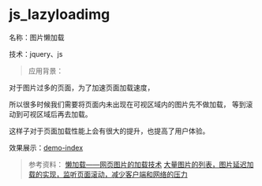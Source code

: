 # js_lazyloadimg
名称：图片懒加载

技术：jquery、js

>应用背景：

对于图片过多的页面，为了加速页面加载速度，

所以很多时候我们需要将页面内未出现在可视区域内的图片先不做加载， 等到滚动到可视区域后再去加载。

这样子对于页面加载性能上会有很大的提升，也提高了用户体验。

效果展示：[demo-index](http://ihzen.com/demos/js_lazyloadimg)

>参考资料：
>[懒加载——网页图片的加载技术](https://segmentfault.com/a/1190000003881643)
>[大量图片的列表，图片延迟加载的实现，监听页面滚动，减少客户端和网络的压力](http://blog.gxxsite.com/da-liang-tu-pian-de-lie-biao-tu-pian-yan-chi-jia-zai-de-shi-xian-jian-ting-ye-mian-gun-dong-jian-shao-ke-hu-duan-he-wang-luo-de-ya-li/)
